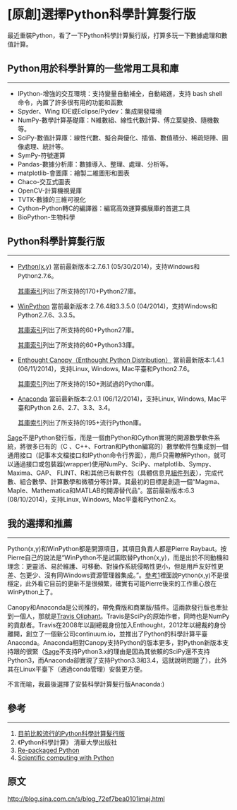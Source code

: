 # [原創]選擇Python科學計算髮行版
最近重裝Python，看了一下Python科學計算髮行版，打算多玩一下數據處理和數值計算。

Python用於科學計算的一些常用工具和庫
------------------------------------

------------------------------------------------------------------------

-   IPython-增強的交互環境：支持變量自動補全，自動縮進，支持 bash shell
    命令，內置了許多很有用的功能和函數
-   Spyder、Wing IDE或Eclipse/Pydev：集成開發環境
-   NumPy-數學計算基礎庫：N維數組、線性代數計算、傅立葉變換、隨機數等。
-   SciPy-數值計算庫：線性代數、擬合與優化、插值、數值積分、稀疏矩陣、圖像處理、統計等。
-   SymPy-符號運算
-   Pandas-數據分析庫：數據導入、整理、處理、分析等。
-   matplotlib-會圖庫：繪製二維圖形和圖表
-   Chaco-交互式圖表
-   OpenCV-計算機視覺庫
-   TVTK-數據的三維可視化
-   Cython-Python轉C的編譯器：編寫高效運算擴展庫的首選工具
-   BioPython-生物科學



Python科學計算髮行版
--------------------

------------------------------------------------------------------------

-   [Python(x,y)](https://code.google.com/p/pythonxy/)
     當前最新版本:2.7.6.1 (05/30/2014)<span
    style="font-size: 13.63636302948px; line-height: 19.0909080505371px;">，支持Windows和Python2.7.6</span>。

    [其庫索引](https://code.google.com/p/pythonxy/wiki/StandardPlugins)列出了所支持的170+Python27庫。
-   [WinPython](http://winpython.sourceforge.net/)
     當前最新版本:2.7.6.4和3.3.5.0
    (04/2014)，支持Windows和Python2.7.6、3.3.5。

    [其庫索引](http://sourceforge.net/p/winpython/wiki/PackageIndex_27/)列出了所支持的60+Python27庫。

    [其庫索引](http://sourceforge.net/p/winpython/wiki/PackageIndex_33/)列出了所支持的60+Python33庫。
-   [Enthought Canopy（Enthought Python
    Distribution）](https://store.enthought.com/)
     當前最新版本:1.4.1 (06/11/2014)，支持Linux, Windows,
    Mac平臺和Python2.7.6。

    [其庫索引](https://www.enthought.com/products/canopy/package-index/)列出了所支持的150+測試過的Python庫。
-   [Anaconda](https://store.continuum.io/cshop/anaconda/)
     當前最新版本:2.0.1 (06/12/2014)，支持Linux, Windows,
    Mac平臺和Python 2.6、2.7、3.3、3.4。

    [其庫索引](http://docs.continuum.io/anaconda/pkg-docs.html)列出了所支持的195+流行Python庫。



[Sage](http://sagemath.org/)不是Python發行版，而是一個由Python和Cython實現的開源數學軟件系統，將很多已有的（C
、C++、Fortran和Python編寫的）數學軟件包集成到一個通用接口（記事本文檔接口和IPython命令行界面），用戶只需瞭解Python，就可以通過接口或包裝器(wrapper)使用NumPy、SciPy、matplotlib、Sympy、Maxima、GAP、
FLINT、R和其他已有軟件包（具體信息見[組件列表](http://www.sagemath.org/links-components.html)），完成代數、組合數學、計算數學和微積分等計算。其最初的目標是創造一個“Magma、Maple、Mathematica和MATLAB的開源替代品”。當前最新版本:6.3
(08/10/2014)，支持Linux, Windows, Mac平臺和Python2.x。



我的選擇和推薦
--------------

------------------------------------------------------------------------

Python(x,y)和WinPython都是開源項目，其項目負責人都是Pierre
Raybaut。按Pierre自己的說法是“WinPython不是試圖取替Python(x,y)，而是出於不同動機和理念：更靈活、易於維護、可移動、對操作系統侵略性更小，但是用戶友好性更差、包更少、沒有同Windows資源管理器集成。”。[參考1](http://blog.csdn.net/rumswell/article/details/8927603)<span
style="font-size: 13.63636302948px; line-height: 19.0909080505371px;">裡面說Python(x,y)不是很穩定，此外看它目前的更新不是很頻繁，確實有可能Pierre後來的工作重心放在WinPython上了。</span>



Canopy和Anaconda是公司推的，帶免費版和商業版/插件。這兩款發行版也牽扯到一個人，那就是[Travis
Oliphant](/in/teoliphant)。Travis是SciPy的原始作者，同時也是NumPy的貢獻者。Travis在2008年以副總裁身份加入Enthought，2012年以總裁的身份離開，創立了一個新公司continuum.io，並推出了Python的科學計算平臺Anaconda。Anaconda相對Canopy支持Python的版本更多，對Python新版本支持跟的很緊（[Sage](http://sagemath.org/)不支持Python3.x的理由是因為其依賴的SciPy還不支持Python3，而Anaconda卻實現了支持Python3.3和3.4，這就說明問題了），此外其在Linux平臺下（通過conda管理）安裝更方便。


不言而喻，我最後選擇了安裝科學計算髮行版Anaconda:)

參考
----

------------------------------------------------------------------------

1.  [目前比較流行的Python科學計算髮行版](http://blog.csdn.net/rumswell/article/details/8927603)
2.  《Python科學計算》 清華大學出版社
3.  [Re-packaged
    Python](http://blog.csdn.net/stereohomology/article/details/19750083)
4.  [Scientific computing with
    Python](http://www.scientificpython.net/index.html)


## 原文
http://blog.sina.com.cn/s/blog_72ef7bea0101imaj.html
